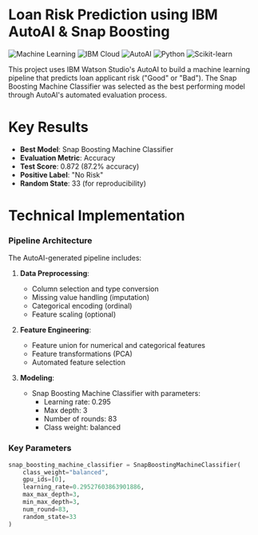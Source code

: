 # Loan Risk Prediction using IBM AutoAI & Snap Boosting

![Machine Learning](https://img.shields.io/badge/-Machine%20Learning-blueviolet) 
![IBM Cloud](https://img.shields.io/badge/IBM-Cloud-blue) 
![AutoAI](https://img.shields.io/badge/AutoAI-FF6D00?logo=ibm) 
![Python](https://img.shields.io/badge/Python-3.11-3776AB?logo=python)
![Scikit-learn](https://img.shields.io/badge/scikit--learn-1.3-F7931E)

This project uses IBM Watson Studio's AutoAI to build a machine learning pipeline that predicts loan applicant risk ("Good" or "Bad"). The Snap Boosting Machine Classifier was selected as the best performing model through AutoAI's automated evaluation process.

# Key Results

- **Best Model**: Snap Boosting Machine Classifier
- **Evaluation Metric**: Accuracy
- **Test Score**:  0.872 (87.2% accuracy)
- **Positive Label**: "No Risk"
- **Random State**: 33 (for reproducibility)

# Technical Implementation

### Pipeline Architecture
The AutoAI-generated pipeline includes:

1. **Data Preprocessing**:
   - Column selection and type conversion
   - Missing value handling (imputation)
   - Categorical encoding (ordinal)
   - Feature scaling (optional)

2. **Feature Engineering**:
   - Feature union for numerical and categorical features
   - Feature transformations (PCA)
   - Automated feature selection

3. **Modeling**:
   - Snap Boosting Machine Classifier with parameters:
     - Learning rate: 0.295
     - Max depth: 3
     - Number of rounds: 83
     - Class weight: balanced

### Key Parameters
```python
snap_boosting_machine_classifier = SnapBoostingMachineClassifier(
    class_weight="balanced",
    gpu_ids=[0],
    learning_rate=0.29527603863901886,
    max_max_depth=3,
    min_max_depth=3,
    num_round=83,
    random_state=33
)

